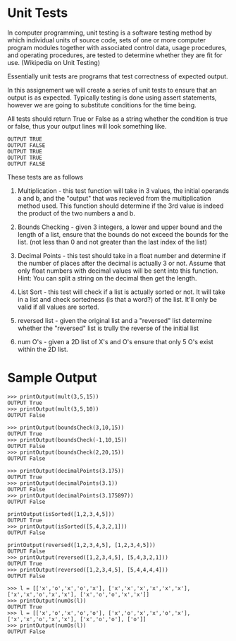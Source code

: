 # Unit Tests

In computer programming, unit testing is a software testing method by which individual 
units of source code, sets of one or more computer program modules together with 
associated control data, usage procedures, and operating procedures, are tested 
to determine whether they are fit for use. (Wikipedia on Unit Testing)

Essentially unit tests are programs that test correctness of expected output.

In this assignement we will create a series of unit tests to ensure that 
an output is as expected. Typically testing is done using assert statements,
however we are going to substitute conditions for the time being.

All tests should return True or False as a string whether the condition is true or false, 
thus your output lines will look something like.

```
OUTPUT TRUE
OUTPUT FALSE
OUTPUT TRUE
OUTPUT TRUE
OUTPUT FALSE
```

These tests are as follows
1. Multiplication - this test function will take in 3 values, the 
initial operands a and b, and the "output" that was recieved from the multiplication
method used. This function should determine if the 3rd value is indeed the 
product of the two numbers a and b.

2. Bounds Checking - given 3 integers, a lower and upper bound and the length of a list, ensure that 
the bounds do not exceed the bounds for the list. (not less than 0 and not greater than the last index of the list)

3. Decimal Points - this test should take in a float number and determine if the 
number of places after the decimal is actually 3 or not. Assume that only float numbers with 
decimal values will be sent into this function. Hint: You can split a string on the decimal 
then get the length.

4. List Sort - this test will check if a list is actually sorted or not. It will take in a list
and check sortedness (is that a word?) of the list. It'll only be valid if all values are sorted.

5. reversed list - given the original list and a "reversed" list determine whether 
the "reversed" list is trully the reverse of the initial list

6. num O's - given a 2D list of X's and O's ensure that only 5 O's 
exist within the 2D list.


# Sample Output
```
>>> printOutput(mult(3,5,15))
OUTPUT True
>>> printOutput(mult(3,5,10))
OUTPUT False

>>> printOutput(boundsCheck(3,10,15))
OUTPUT True
>>> printOutput(boundsCheck(-1,10,15))
OUTPUT False
>>> printOutput(boundsCheck(2,20,15))
OUTPUT False

>>> printOutput(decimalPoints(3.175))
OUTPUT True
>>> printOutput(decimalPoints(3.1))
OUTPUT False
>>> printOutput(decimalPoints(3.175897))
OUTPUT False

printOutput(isSorted([1,2,3,4,5]))
OUTPUT True
>>> printOutput(isSorted([5,4,3,2,1]))
OUTPUT False

printOutput(reversed([1,2,3,4,5], [1,2,3,4,5]))
OUTPUT False
>>> printOutput(reversed([1,2,3,4,5], [5,4,3,2,1]))
OUTPUT True
>>> printOutput(reversed([1,2,3,4,5], [5,4,4,4,4]))
OUTPUT False

>>> l = [['x','o','x','o','x'], ['x','x','x','x','x','x'], ['x','x','o','x','x'], ['x','o','o','x','x']]
>>> printOutput(numOs(l))
OUTPUT True
>>> l = [['x','o','x','o','o'], ['x','o','x','x','o','x'], ['x','x','o','x','x'], ['x','o','o'], ['o']]
>>> printOutput(numOs(l))
OUTPUT False
```